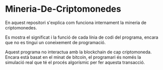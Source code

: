# Mineria-De-Criptomonedes
En aquest repositori s'explica com funciona internament la mineria de criptomonedes.

Es mostra el significat i la funció de cada línia de codi del programa, encara que no es tingui un coneixement de programació.

Aquest programa no interactua amb la blockchain de cap criptomoneda. Encara està basat en el minat de bitcoin, el programari és només la simulació real que té el procés algorísmic per fer aquesta transacció.
